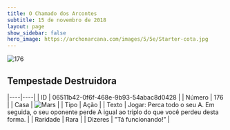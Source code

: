 ```yaml
---
title: O Chamado dos Arcontes
subtitle: 15 de novembro de 2018
layout: page
show_sidebar: false
hero_image: https://archonarcana.com/images/5/5e/Starter-cota.jpg
---
```


![176](https://cdn.keyforgegame.com/media/card_front/pt/341_176_8PCPFPFV9CQC_pt.png)

## Tempestade Destruidora

|----|----|
| ID | 06511b42-0f6f-468e-9b93-54abac8d0428 |
| Número | 176 |
| Casa | ![Mars](https://archonarcana.com/images/thumb/d/de/Mars.png/22px-Mars.png "Marte") |
| Tipo | Ação |
| Texto | Jogar: Perca todo o seu A. Em seguida, o seu oponente perde A igual ao triplo do que você perdeu desta forma. |
| Raridade | Rara |
| Dizeres | ”Tá funcionando!” |
